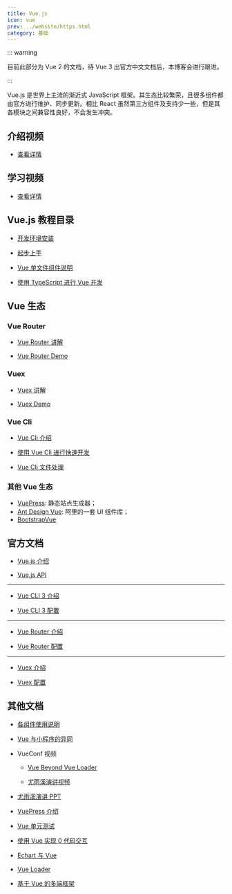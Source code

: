 ```yaml
---
title: Vue.js
icon: vue
prev: ../website/https.html
category: 基础
---
```


::: warning

目前此部分为 Vue 2 的文档，待 Vue 3 出官方中文文档后，本博客会进行跟进。

:::

Vue.js 是世界上主流的渐近式 JavaScript 框架。其生态比较繁荣，且很多组件都由官方进行维护、同步更新。相比 React 虽然第三方组件及支持少一些，但是其各模块之间兼容性良好，不会发生冲突。

## 介绍视频

- [查看详情](https://v.youku.com/v_show/id_XMzMwMTYyODMyNA==.html?refer=shipinyunPC_operation.liuliling_bofangqi_1244000_fQZ7Fj_18101900)

## 学习视频

- [查看详情](https://learning.dcloud.io/#/)

## Vue.js 教程目录

- [开发环境安装](install.md)

- [起步上手](get-started.md)

- [Vue 单文件组件说明](vue.md)

- [使用 TypeScript 进行 Vue 开发](ts-decorator.md)

## Vue 生态

### Vue Router

- [Vue Router 讲解](router/README.md)

- [Vue Router Demo](router/demo.md)

### Vuex

- [Vuex 讲解](vuex/README.md)

- [Vuex Demo](vuex/demo.md)

### Vue Cli

- [Vue Cli 介绍](cli/intro.md)

- [使用 Vue Cli 进行快速开发](cli/quick-dev.md)

- [Vue Cli 文件处理](cli/file.md)

### 其他 Vue 生态

- [VuePress](https://vuepress-theme-hope.github.io/basic/vuepress/): 静态站点生成器；
- [Ant Design Vue](https://vue.ant.design/docs/vue/introduce-cn/): 阿里的一套 UI 组件库；
- [BootstrapVue](https://bootstrap-vue.js.org/)

## 官方文档

- [Vue.js 介绍](https://cn.vuejs.org/v2/guide/)

- [Vue.js API](https://cn.vuejs.org/v2/api/)

---

- [Vue CLI 3 介绍](https://cli.vuejs.org/zh/guide/cli-service.html)

- [Vue CLI 3 配置](https://cli.vuejs.org/zh/config/)

---

- [Vue Router 介绍](https://router.vuejs.org/zh/guide/#html)

- [Vue Router 配置](https://cli.vuejs.org/zh/config/)

---

- [Vuex 介绍](https://vuex.vuejs.org/zh/)

- [Vuex 配置](https://vuex.vuejs.org/zh/api/)

## 其他文档

- [各组件使用说明](component.md)

- [Vue 与小程序的异同](compare.md)

- VueConf 视频

  - [Vue Beyond Vue Loader](https://www.yuque.com/vueconf/2019/qg1yms)

  - [尤雨溪演讲视频](https://www.yuque.com/vueconf/2019/gwn1z0)

- [尤雨溪演讲 PPT](https://mrhope.site/file/vue/VueConf2019SH_Evan.pdf)

- [VuePress 介绍](https://mrhope.site/file/vue/intro-to-vuepres-1.x.pdf)

- [Vue 单元测试](https://mrhope.site/file/vue/Vue单元测试.pdf)

- [使用 Vue 实现 0 代码交互](https://mrhope.site/file/vue/使用Vue实现0代码交互-winter.pdf)

- [Echart 与 Vue](https://mrhope.site/file/vue/Vue%20开发%20ECharts%20踩坑指南.pdf)

- [Vue Loader](https://mrhope.site/file/vue/Vue%20Beyond%20Vue%20Loader.pdf)

- [基于 Vue 的多端框架](https://mrhope.site/file/vue/Mars框架分享-vueconf.pdf)

